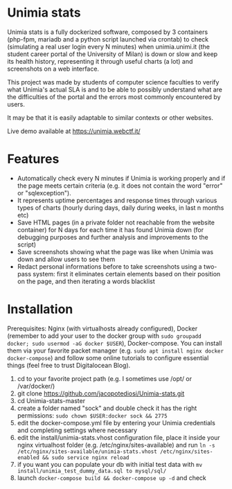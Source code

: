 # Unimia stats
Unimia stats is a fully dockerized software, composed by 3 containers (php-fpm, mariadb and a python script launched via crontab) to check (simulating a real user login every N minutes) when unimia.unimi.it (the student career portal of the University of Milan) is down or slow and keep its health history, representing it through useful charts (a lot) and screenshots on a web interface.

This project was made by students of computer science faculties to verify what Unimia's actual SLA is and to be able to possibly understand what are the difficulties of the portal and the errors most commonly encountered by users.

It may be that it is easily adaptable to similar contexts or other websites.

Live demo available at https://unimia.webctf.it/

# Features
- Automatically check every N minutes if Unimia is working properly and if the page meets certain criteria (e.g. it does not contain the word "error" or "sqlexception").
- It represents uptime percentages and response times through various types of charts (hourly during days, daily during weeks, in last n months etc)
- Save HTML pages (in a private folder not reachable from the website container) for N days for each time it has found Unimia down (for debugging purposes and further analysis and improvements to the script)
- Save screenshots showing what the page was like when Unimia was down and allow users to see them
- Redact personal informations before to take screenshots using a two-pass system: first it eliminates certain elements based on their position on the page, and then iterating a words blacklist

# Installation
Prerequisites: Nginx (with virtualhosts already configured), Docker (remember to add your user to the docker group with `sudo groupadd docker; sudo usermod -aG docker $USER`), Docker-compose.
You can install them via your favorite packet manager (e.g. `sudo apt install nginx docker docker-compose`) and follow some online tutorials to configure essential things (feel free to trust Digitalocean Blog).

1. cd to your favorite project path (e.g. I sometimes use /opt/ or /var/docker/)
2. git clone https://github.com/jacopotediosi/Unimia-stats.git
3. cd Unimia-stats-master
4. create a folder named "sock" and double check it has the right permissions: `sudo chown $USER:docker sock && 2775`
5. edit the docker-compose.yml file by entering your Unimia credentials and completing settings where necessary
6. edit the install/unimia-stats.vhost configuration file, place it inside your nginx virtualhost folder (e.g. /etc/nginx/sites-available) and run `ln -s /etc/nginx/sites-available/unimia-stats.vhost /etc/nginx/sites-enabled && sudo service nginx reload`
7. if you want you can populate your db with initial test data with `mv install/unimia_test_dummy_data.sql to mysql/sql/`
8. launch `docker-compose build && docker-compose up -d` and check 
